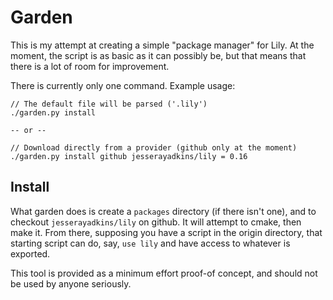 Garden
======

This is my attempt at creating a simple "package manager" for Lily. At the
moment, the script is as basic as it can possibly be, but that means that there
is a lot of room for improvement.

There is currently only one command. Example usage:

```
// The default file will be parsed ('.lily')
./garden.py install

-- or --

// Download directly from a provider (github only at the moment)
./garden.py install github jesserayadkins/lily = 0.16
```

## Install
What garden does is create a `packages` directory (if there isn't one), and
to checkout `jesserayadkins/lily` on github. It will attempt to cmake, then make
it. From there, supposing you have a script in the origin directory, that
starting script can do, say, `use lily` and have access to whatever is exported.


This tool is provided as a minimum effort proof-of concept, and should not be
used by anyone seriously.
